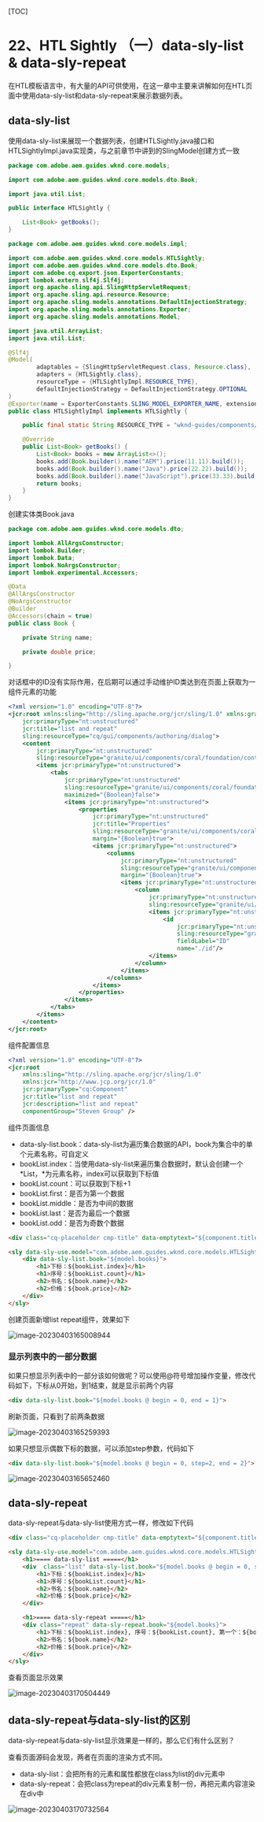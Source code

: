 [TOC]

# 22、HTL Sightly （一）data-sly-list & data-sly-repeat

在HTL模板语言中，有大量的API可供使用，在这一章中主要来讲解如何在HTL页面中使用data-sly-list和data-sly-repeat来展示数据列表。

## data-sly-list

使用data-sly-list来展现一个数据列表，创建HTLSightly.java接口和HTLSightlyImpl.java实现类，与之前章节中讲到的SlingModel创建方式一致

```java
package com.adobe.aem.guides.wknd.core.models;

import com.adobe.aem.guides.wknd.core.models.dto.Book;

import java.util.List;

public interface HTLSightly {

    List<Book> getBooks();
}
```

```java
package com.adobe.aem.guides.wknd.core.models.impl;

import com.adobe.aem.guides.wknd.core.models.HTLSightly;
import com.adobe.aem.guides.wknd.core.models.dto.Book;
import com.adobe.cq.export.json.ExporterConstants;
import lombok.extern.slf4j.Slf4j;
import org.apache.sling.api.SlingHttpServletRequest;
import org.apache.sling.api.resource.Resource;
import org.apache.sling.models.annotations.DefaultInjectionStrategy;
import org.apache.sling.models.annotations.Exporter;
import org.apache.sling.models.annotations.Model;

import java.util.ArrayList;
import java.util.List;

@Slf4j
@Model(
        adaptables = {SlingHttpServletRequest.class, Resource.class},
        adapters = {HTLSightly.class},
        resourceType = {HTLSightlyImpl.RESOURCE_TYPE},
        defaultInjectionStrategy = DefaultInjectionStrategy.OPTIONAL
)
@Exporter(name = ExporterConstants.SLING_MODEL_EXPORTER_NAME, extensions = ExporterConstants.SLING_MODEL_EXTENSION)
public class HTLSightlyImpl implements HTLSightly {

    public final static String RESOURCE_TYPE = "wknd-guides/components/htlsightly";

    @Override
    public List<Book> getBooks() {
        List<Book> books = new ArrayList<>();
        books.add(Book.builder().name("AEM").price(11.11).build());
        books.add(Book.builder().name("Java").price(22.22).build());
        books.add(Book.builder().name("JavaScript").price(33.33).build());
        return books;
    }
}
```

创建实体类Book.java

```java
package com.adobe.aem.guides.wknd.core.models.dto;

import lombok.AllArgsConstructor;
import lombok.Builder;
import lombok.Data;
import lombok.NoArgsConstructor;
import lombok.experimental.Accessors;

@Data
@AllArgsConstructor
@NoArgsConstructor
@Builder
@Accessors(chain = true)
public class Book {

    private String name;

    private double price;

}
```

对话框中的ID没有实际作用，在后期可以通过手动维护ID类达到在页面上获取为一组件元素的功能

```xml
<?xml version="1.0" encoding="UTF-8"?>
<jcr:root xmlns:sling="http://sling.apache.org/jcr/sling/1.0" xmlns:granite="http://www.adobe.com/jcr/granite/1.0" xmlns:cq="http://www.day.com/jcr/cq/1.0" xmlns:jcr="http://www.jcp.org/jcr/1.0" xmlns:nt="http://www.jcp.org/jcr/nt/1.0"
    jcr:primaryType="nt:unstructured"
    jcr:title="list and repeat"
    sling:resourceType="cq/gui/components/authoring/dialog">
    <content
        jcr:primaryType="nt:unstructured"
        sling:resourceType="granite/ui/components/coral/foundation/container">
        <items jcr:primaryType="nt:unstructured">
            <tabs
                jcr:primaryType="nt:unstructured"
                sling:resourceType="granite/ui/components/coral/foundation/tabs"
                maximized="{Boolean}false">
                <items jcr:primaryType="nt:unstructured">
                    <properties
                        jcr:primaryType="nt:unstructured"
                        jcr:title="Properties"
                        sling:resourceType="granite/ui/components/coral/foundation/container"
                        margin="{Boolean}true">
                        <items jcr:primaryType="nt:unstructured">
                            <columns
                                jcr:primaryType="nt:unstructured"
                                sling:resourceType="granite/ui/components/coral/foundation/fixedcolumns"
                                margin="{Boolean}true">
                                <items jcr:primaryType="nt:unstructured">
                                    <column
                                        jcr:primaryType="nt:unstructured"
                                        sling:resourceType="granite/ui/components/coral/foundation/container">
                                        <items jcr:primaryType="nt:unstructured">
                                            <id
                                                jcr:primaryType="nt:unstructured"
                                                sling:resourceType="granite/ui/components/coral/foundation/form/textfield"
                                                fieldLabel="ID"
                                                name="./id"/>
                                        </items>
                                    </column>
                                </items>
                            </columns>
                        </items>
                    </properties>
                </items>
            </tabs>
        </items>
    </content>
</jcr:root>
```

组件配置信息

```xml
<?xml version="1.0" encoding="UTF-8"?>
<jcr:root 
    xmlns:sling="http://sling.apache.org/jcr/sling/1.0"
    xmlns:jcr="http://www.jcp.org/jcr/1.0"
    jcr:primaryType="cq:Component"
    jcr:title="list and repeat"
    jcr:description="list and repeat"
    componentGroup="Steven Group" />
```

组件页面信息

- data-sly-list.book：data-sly-list为遍历集合数据的API，book为集合中的单个元素名称，可自定义
- bookList.index：当使用data-sly-list来遍历集合数据时，默认会创建一个\*List，\*为元素名称，index可以获取到下标值
- bookList.count：可以获取到下标+1
- bookList.first：是否为第一个数据
- bookList.middle：是否为中间的数据
- bookList.last：是否为最后一个数据
- bookList.odd：是否为奇数个数据

```html
<div class="cq-placeholder cmp-title" data-emptytext="${component.title}:Click to configure" data-sly-unwrap="${!wcmmode.edit}"></div>

<sly data-sly-use.model="com.adobe.aem.guides.wknd.core.models.HTLSightly">
    <div data-sly-list.book="${model.books}">
        <h1>下标：${bookList.index}</h1>
        <h1>序号：${bookList.count}</h1>
        <h2>书名：${book.name}</h2>
        <h2>价格：${book.price}</h2>
    </div>
</sly>
```

创建页面新增list repeat组件，效果如下

![image-20230403165008944](./01_data-sly-lis&data-sly-repeat.assets/image-20230403165008944.png)

### 显示列表中的一部分数据

如果只想显示列表中的一部分该如何做呢？可以使用@符号增加操作变量，修改代码如下，下标从0开始，到1结束，就是显示前两个内容

```html
<div data-sly-list.book="${model.books @ begin = 0, end = 1}">
```

刷新页面，只看到了前两条数据

![image-20230403165259393](./01_data-sly-lis&data-sly-repeat.assets/image-20230403165259393.png)

如果只想显示偶数下标的数据，可以添加step参数，代码如下

```html
<div data-sly-list.book="${model.books @ begin = 0, step=2, end = 2}">
```

![image-20230403165652460](./01_data-sly-lis&data-sly-repeat.assets/image-20230403165652460.png)

## data-sly-repeat

data-sly-repeat与data-sly-list使用方式一样，修改如下代码

```html
<div class="cq-placeholder cmp-title" data-emptytext="${component.title}:Click to configure" data-sly-unwrap="${!wcmmode.edit}"></div>

<sly data-sly-use.model="com.adobe.aem.guides.wknd.core.models.HTLSightly">
    <h1>==== data-sly-list =====</h1>
    <div  class="list" data-sly-list.book="${model.books @ begin = 0, step=2, end = 2}">
        <h1>下标：${bookList.index}</h1>
        <h1>序号：${bookList.count}</h1>
        <h2>书名：${book.name}</h2>
        <h2>价格：${book.price}</h2>
    </div>

    <h1>==== data-sly-repeat =====</h1>
    <div class="repeat" data-sly-repeat.book="${model.books}">
        <h1>下标：${bookList.index}, 序号：${bookList.count}, 第一个：${bookList.first}, 最后一个：${bookList.last}</h1>
        <h2>书名：${book.name}</h2>
        <h2>价格：${book.price}</h2>
    </div>
</sly>
```

查看页面显示效果

![image-20230403170504449](./01_data-sly-lis&data-sly-repeat.assets/image-20230403170504449.png)

## data-sly-repeat与data-sly-list的区别

data-sly-repeat与data-sly-list显示效果是一样的，那么它们有什么区别？

查看页面源码会发现，两者在页面的渲染方式不同。

- data-sly-list：会把所有的元素和属性都放在class为list的div元素中
- data-sly-repeat：会把class为repeat的div元素复制一份，再把元素内容渲染在div中

![image-20230403170732564](./01_data-sly-lis&data-sly-repeat.assets/image-20230403170732564.png)